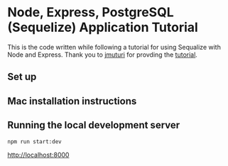# Node, Express, PostgreSQL (Sequelize) Application Tutorial

This is the code written while following a tutorial for using Sequalize with Node and Express. Thank you to [jmuturi](https://scotch.io/@jmuturi) for provding the [tutorial](https://scotch.io/tutorials/getting-started-with-node-express-and-postgres-using-sequelize).

## Set up

## Mac installation instructions

## Running the local development server

```bash
npm run start:dev
```

[http://localhost:8000](http://localhost:8000)